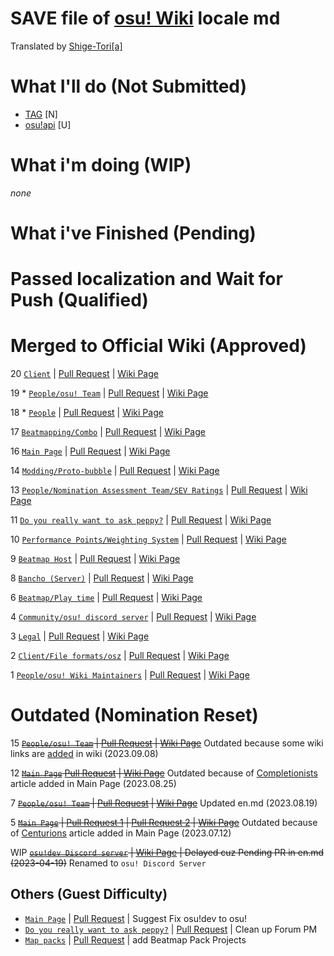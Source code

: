 # SAVE file of [osu! Wiki](https://github.com/ppy/osu-wiki) locale md
Translated by [Shige-Tori[a]](https://osu.ppy.sh/u/4459449)

# What I'll do (Not Submitted)
* [TAG](https://github.com/Sitoria/osuwiki-kor-locale/blob/main/Beatmap/%ED%83%9C%EA%B7%B8.md) [N]
* [osu!api](https://github.com/Sitoria/osuwiki-kor-locale/blob/main/Wiki/%EC%98%B7%EC%93%B0%EC%97%90%EC%9D%B4%ED%94%BC%EC%95%84%EC%9D%B4.md) [U]

# What i'm doing (WIP)
*none*

# What i've Finished (Pending)

# Passed localization and Wait for Push (Qualified)

# Merged to Official Wiki (Approved)
20 [`Client`](https://github.com/Sitoria/osuwiki-kor-locale/blob/main/Wiki/%ED%81%B4%EB%9D%BC%EC%9D%B4%EC%96%B8%ED%8A%B8%20%EB%AA%A9%EC%B0%A8.md) | [Pull Request](https://github.com/ppy/osu-wiki/pull/10162) | [Wiki Page](https://osu.ppy.sh/wiki/ko/Client)

19 * [`People/osu! Team`](https://github.com/Sitoria/osuwiki-kor-locale/blob/main/People/%EC%98%A4%EC%8A%A4%20%ED%8C%80%EC%9B%90%EB%93%A4.md) | [Pull Request](https://github.com/ppy/osu-wiki/pull/10049) | [Wiki Page](https://osu.ppy.sh/wiki/ko/People/osu!_team)

18 * [`People`](https://github.com/Sitoria/osuwiki-kor-locale/blob/main/Wiki/%EA%B5%AC%EC%84%B1%EC%9B%90.md) | [Pull Request](https://github.com/ppy/osu-wiki/pull/10098) | [Wiki Page](https://osu.ppy.sh/wiki/ko/People)

17 [`Beatmapping/Combo`](https://github.com/Sitoria/osuwiki-kor-locale/blob/main/Beatmapping/%EC%BD%A4%EB%B3%B4.md) | [Pull Request](https://github.com/ppy/osu-wiki/pull/9956) | [Wiki Page](https://osu.ppy.sh/wiki/ko/Beatmapping/Combo)

16 [`Main Page`](https://github.com/Sitoria/osuwiki-kor-locale/blob/main/Wiki/%EB%A9%94%EC%9D%B8%ED%8E%98%EC%9D%B4%EC%A7%80.md) | [Pull Request](https://github.com/ppy/osu-wiki/pull/10013) | [Wiki Page](https://osu.ppy.sh/wiki/ko/Main_Page)

14 [`Modding/Proto-bubble`](https://github.com/Sitoria/osuwiki-kor-locale/blob/main/Modding/%ED%94%84%EB%A1%9C%ED%86%A0%EB%B2%84%EB%B8%94.md) | [Pull Request](https://github.com/ppy/osu-wiki/pull/9867) | [Wiki Page](https://osu.ppy.sh/wiki/ko/Modding/Proto-bubble)

13 [`People/Nomination Assessment Team/SEV Ratings`](https://github.com/Sitoria/osuwiki-kor-locale/blob/main/People/NAT/SEV.md) | [Pull Request](https://github.com/ppy/osu-wiki/pull/9721) | [Wiki Page](https://osu.ppy.sh/wiki/ko/People/Nomination_Assessment_Team/SEV_rating)

11 [`Do you really want to ask peppy?`](https://github.com/Sitoria/osuwiki-kor-locale/blob/main/Wiki/%EB%91%90%EC%9C%A0%EB%A6%AC%EC%96%BC%EB%A6%AC%EC%9B%90%ED%88%AC%EC%97%90%EC%8A%A4%ED%81%AC%ED%8E%98%ED%94%BC.md) | [Pull Request](https://github.com/ppy/osu-wiki/pull/9720) | [Wiki Page](https://osu.ppy.sh/wiki/ko/Do_you_really_want_to_ask_peppy)

10 [`Performance Points/Weighting System`](https://github.com/Sitoria/osuwiki-kor-locale/blob/main/Performance_points/%EA%B0%80%EC%A4%91%EC%B9%98%20%EC%8B%9C%EC%8A%A4%ED%85%9C.md) | [Pull Request](https://github.com/ppy/osu-wiki/pull/9525) | [Wiki Page](https://osu.ppy.sh/wiki/ko/Performance_points/Weighting_system)

9 [`Beatmap Host`](https://github.com/Sitoria/osuwiki-kor-locale/blob/main/Beatmap/%EB%B9%84%ED%8A%B8%EB%A7%B5%20%ED%98%B8%EC%8A%A4%ED%8A%B8.md) | [Pull Request](https://github.com/ppy/osu-wiki/pull/9447) | [Wiki Page](https://osu.ppy.sh/wiki/ko/Beatmap/Beatmap_host)

8 [`Bancho (Server)`](https://github.com/Sitoria/osuwiki-kor-locale/blob/main/Wiki/%EB%B0%98%EC%B5%B8%20(%EC%84%9C%EB%B2%84).md) | [Pull Request](https://github.com/ppy/osu-wiki/pull/9323) | [Wiki Page](https://osu.ppy.sh/wiki/ko/Bancho_(server))

6 [`Beatmap/Play time`](https://github.com/Sitoria/osuwiki-kor-locale/blob/main/Beatmap/%ED%94%8C%ED%83%90.md) | [Pull Request](https://github.com/ppy/osu-wiki/pull/9328) | [Wiki Page](https://osu.ppy.sh/wiki/ko/Beatmap/Play_time)

4 [`Community/osu! discord server`](https://github.com/Sitoria/osuwiki-kor-locale/blob/main/Community/osu!%20%EB%94%94%EC%BD%94%20%EC%84%9C%EB%B2%84.md) | [Pull Request](https://github.com/ppy/osu-wiki/pull/9174) | [Wiki Page](https://osu.ppy.sh/wiki/ko/Community/osu!_Discord_server)

3 [`Legal`](https://github.com/Sitoria/osuwiki-kor-locale/blob/main/Wiki/%EB%B2%95%EB%A5%A0.md) | [Pull Request](https://github.com/ppy/osu-wiki/pull/9173) | [Wiki Page](https://osu.ppy.sh/legal/ko)

2 [`Client/File formats/osz`](https://github.com/Sitoria/osuwiki-kor-locale/blob/main/Client/File%20Format/osz%20(%ED%99%95%EC%9E%A5%EC%9E%90).md) | [Pull Request](https://github.com/ppy/osu-wiki/pull/9152) | [Wiki Page](https://osu.ppy.sh/wiki/ko/Client/File_formats/Osz_(file_format))

1 [`People/osu! Wiki Maintainers`](https://github.com/Sitoria/osuwiki-kor-locale/blob/main/People/%EC%9C%84%ED%82%A4%20%EA%B4%80%EB%A6%AC%EC%9E%90.md) | [Pull Request](https://github.com/ppy/osu-wiki/pull/9150) | [Wiki Page](https://osu.ppy.sh/wiki/ko/People/osu!_wiki_maintainers)

# Outdated (Nomination Reset)

15 ~~[`People/osu! Team`](https://github.com/Sitoria/osuwiki-kor-locale/blob/main/People/%EC%98%A4%EC%8A%A4%20%ED%8C%80%EC%9B%90%EB%93%A4.md) | [Pull Request](https://github.com/ppy/osu-wiki/pull/9958) | [Wiki Page](https://osu.ppy.sh/wiki/ko/People/osu!_team)~~ Outdated because some wiki links are [added](https://github.com/ppy/osu-wiki/pull/10018/files) in wiki (2023.09.08)

12 ~~[`Main Page`](https://github.com/Sitoria/osuwiki-kor-locale/blob/main/Wiki/%EB%A9%94%EC%9D%B8%ED%8E%98%EC%9D%B4%EC%A7%80.md) [Pull Request](https://github.com/ppy/osu-wiki/pull/9869) | [Wiki Page](https://osu.ppy.sh/wiki/ko/Main_Page)~~ Outdated because of [Completionists](https://github.com/ppy/osu-wiki/pull/9972) article added in Main Page (2023.08.25)

7 ~~[`People/osu! Team`](https://github.com/Sitoria/osuwiki-kor-locale/blob/main/People/%EC%98%A4%EC%8A%A4%20%ED%8C%80%EC%9B%90%EB%93%A4.md) | [Pull Request](https://github.com/ppy/osu-wiki/pull/9297) | [Wiki Page](https://osu.ppy.sh/wiki/ko/People/osu!_team)~~ Updated en.md (2023.08.19)

5 ~~[`Main Page`](https://github.com/Sitoria/osuwiki-kor-locale/blob/main/Wiki/%EB%A9%94%EC%9D%B8%ED%8E%98%EC%9D%B4%EC%A7%80.md) | [Pull Request 1](https://github.com/ppy/osu-wiki/pull/9225) | [Pull Request 2](https://github.com/ppy/osu-wiki/pull/9296) | [Wiki Page](https://osu.ppy.sh/wiki/ko/Main_Page)~~ Outdated because of [Centurions](https://github.com/ppy/osu-wiki/pull/9653) article added in Main Page (2023.07.12)

WIP ~~[`osu!dev Discord server`](https://github.com/Sitoria/osuwiki-kor-locale/blob/main/Community/osu!%20%EA%B0%9C%EB%B0%9C%20%EB%94%94%EC%BD%94%EC%84%AD.md) | [Wiki Page](https://osu.ppy.sh/wiki/ko/Community/osu!dev_Discord_server) | Delayed cuz Pending PR in en.md (2023-04-19)~~ Renamed to `osu! Discord Server`

## Others (Guest Difficulty)
* [`Main Page`](https://github.com/ppy/osu-wiki/pull/9196/commits/a2ed572e4c468589168085837a2486d8a6442336) | [Pull Request](https://github.com/ppy/osu-wiki/pull/9196) | Suggest Fix osu!dev to osu!
* [`Do you really want to ask peppy?`](https://github.com/ppy/osu-wiki/pull/9650/commits/a58b8d820cdc30b89ea9c94331df24e523ce7f95) | [Pull Request](https://github.com/ppy/osu-wiki/pull/9650) | Clean up Forum PM 
* [`Map packs`](https://github.com/ppy/osu-wiki/pull/9678/commits/65a4593d2772de42d16041a13a89b622cefa67e4) | [Pull Request](https://github.com/ppy/osu-wiki/pull/9678) | add Beatmap Pack Projects
